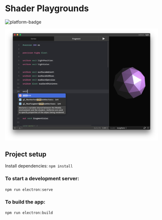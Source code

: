 # Shader Playgrounds

![platform-badge](https://img.shields.io/badge/platform-windows%20%7C%20macos-lightgrey.svg)

![editor](docs/screenshot.png)

## Project setup

Install dependencies:
`npm install`

### To start a development server:

`npm run electron:serve`

### To build the app:

`npm run electron:build`
